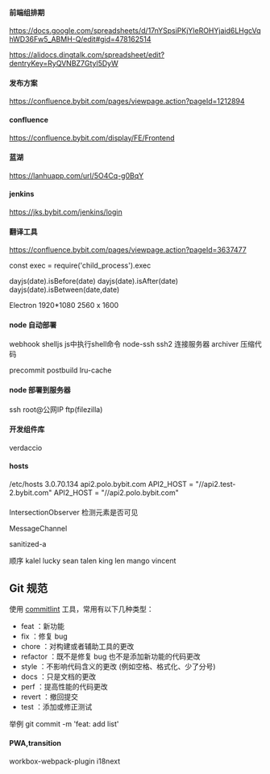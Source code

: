#### 前端组排期
https://docs.google.com/spreadsheets/d/17nYSpsiPKjYleROHYjaid6LHgcVqhWD36Fw5_ABMH-Q/edit#gid=478162514

https://alidocs.dingtalk.com/spreadsheet/edit?dentryKey=RyQVNBZ7Gtyl5DyW

#### 发布方案
https://confluence.bybit.com/pages/viewpage.action?pageId=1212894

#### confluence
https://confluence.bybit.com/display/FE/Frontend

#### 蓝湖
https://lanhuapp.com/url/5O4Cq-g0BqY

#### jenkins
https://jks.bybit.com/jenkins/login

#### 翻译工具
https://confluence.bybit.com/pages/viewpage.action?pageId=3637477

const exec = require('child_process').exec

dayjs(date).isBefore(date)
dayjs(date).isAfter(date)
dayjs(date).isBetween(date,date)

Electron 
1920*1080 2560 x 1600

#### node 自动部署
webhook
shelljs js中执行shell命令 
node-ssh ssh2 连接服务器
archiver 压缩代码

precommit postbuild
lru-cache

#### node 部署到服务器
ssh root@公网IP 
ftp(filezilla)
#### 开发组件库
[](https://juejin.im/post/5e60a75e6fb9a07cdb467e02#heading-6)
verdaccio

#### hosts
/etc/hosts
3.0.70.134   api2.polo.bybit.com
API2_HOST = "//api2.test-2.bybit.com"
API2_HOST = "//api2.polo.bybit.com"

#### 
IntersectionObserver 检测元素是否可见

MessageChannel

sanitized-a

顺序 kalel lucky sean talen king len mango vincent




## Git 规范

使用 [commitlint](https://github.com/conventional-changelog/commitlint) 工具，常用有以下几种类型：

- feat ：新功能
- fix ：修复 bug
- chore ：对构建或者辅助工具的更改
- refactor ：既不是修复 bug 也不是添加新功能的代码更改
- style ：不影响代码含义的更改 (例如空格、格式化、少了分号)
- docs ：只是文档的更改
- perf ：提高性能的代码更改
- revert ：撤回提交
- test ：添加或修正测试

举例
git commit -m 'feat: add list'

#### PWA,transition
workbox-webpack-plugin
i18next
